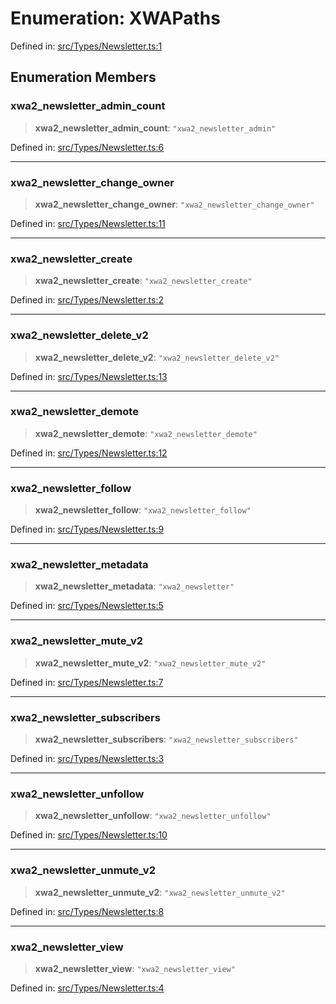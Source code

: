 # Enumeration: XWAPaths

Defined in: [src/Types/Newsletter.ts:1](https://github.com/Fokusdotid/bail/blob/546bbbb35e652e95f45982a71bee62b2c682e4eb/src/Types/Newsletter.ts#L1)

## Enumeration Members

### xwa2\_newsletter\_admin\_count

> **xwa2\_newsletter\_admin\_count**: `"xwa2_newsletter_admin"`

Defined in: [src/Types/Newsletter.ts:6](https://github.com/Fokusdotid/bail/blob/546bbbb35e652e95f45982a71bee62b2c682e4eb/src/Types/Newsletter.ts#L6)

***

### xwa2\_newsletter\_change\_owner

> **xwa2\_newsletter\_change\_owner**: `"xwa2_newsletter_change_owner"`

Defined in: [src/Types/Newsletter.ts:11](https://github.com/Fokusdotid/bail/blob/546bbbb35e652e95f45982a71bee62b2c682e4eb/src/Types/Newsletter.ts#L11)

***

### xwa2\_newsletter\_create

> **xwa2\_newsletter\_create**: `"xwa2_newsletter_create"`

Defined in: [src/Types/Newsletter.ts:2](https://github.com/Fokusdotid/bail/blob/546bbbb35e652e95f45982a71bee62b2c682e4eb/src/Types/Newsletter.ts#L2)

***

### xwa2\_newsletter\_delete\_v2

> **xwa2\_newsletter\_delete\_v2**: `"xwa2_newsletter_delete_v2"`

Defined in: [src/Types/Newsletter.ts:13](https://github.com/Fokusdotid/bail/blob/546bbbb35e652e95f45982a71bee62b2c682e4eb/src/Types/Newsletter.ts#L13)

***

### xwa2\_newsletter\_demote

> **xwa2\_newsletter\_demote**: `"xwa2_newsletter_demote"`

Defined in: [src/Types/Newsletter.ts:12](https://github.com/Fokusdotid/bail/blob/546bbbb35e652e95f45982a71bee62b2c682e4eb/src/Types/Newsletter.ts#L12)

***

### xwa2\_newsletter\_follow

> **xwa2\_newsletter\_follow**: `"xwa2_newsletter_follow"`

Defined in: [src/Types/Newsletter.ts:9](https://github.com/Fokusdotid/bail/blob/546bbbb35e652e95f45982a71bee62b2c682e4eb/src/Types/Newsletter.ts#L9)

***

### xwa2\_newsletter\_metadata

> **xwa2\_newsletter\_metadata**: `"xwa2_newsletter"`

Defined in: [src/Types/Newsletter.ts:5](https://github.com/Fokusdotid/bail/blob/546bbbb35e652e95f45982a71bee62b2c682e4eb/src/Types/Newsletter.ts#L5)

***

### xwa2\_newsletter\_mute\_v2

> **xwa2\_newsletter\_mute\_v2**: `"xwa2_newsletter_mute_v2"`

Defined in: [src/Types/Newsletter.ts:7](https://github.com/Fokusdotid/bail/blob/546bbbb35e652e95f45982a71bee62b2c682e4eb/src/Types/Newsletter.ts#L7)

***

### xwa2\_newsletter\_subscribers

> **xwa2\_newsletter\_subscribers**: `"xwa2_newsletter_subscribers"`

Defined in: [src/Types/Newsletter.ts:3](https://github.com/Fokusdotid/bail/blob/546bbbb35e652e95f45982a71bee62b2c682e4eb/src/Types/Newsletter.ts#L3)

***

### xwa2\_newsletter\_unfollow

> **xwa2\_newsletter\_unfollow**: `"xwa2_newsletter_unfollow"`

Defined in: [src/Types/Newsletter.ts:10](https://github.com/Fokusdotid/bail/blob/546bbbb35e652e95f45982a71bee62b2c682e4eb/src/Types/Newsletter.ts#L10)

***

### xwa2\_newsletter\_unmute\_v2

> **xwa2\_newsletter\_unmute\_v2**: `"xwa2_newsletter_unmute_v2"`

Defined in: [src/Types/Newsletter.ts:8](https://github.com/Fokusdotid/bail/blob/546bbbb35e652e95f45982a71bee62b2c682e4eb/src/Types/Newsletter.ts#L8)

***

### xwa2\_newsletter\_view

> **xwa2\_newsletter\_view**: `"xwa2_newsletter_view"`

Defined in: [src/Types/Newsletter.ts:4](https://github.com/Fokusdotid/bail/blob/546bbbb35e652e95f45982a71bee62b2c682e4eb/src/Types/Newsletter.ts#L4)
